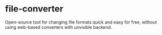 # file-converter
Open-source tool for changing file formats quick and easy for free, without using web-based converters with unvisible backend. 
